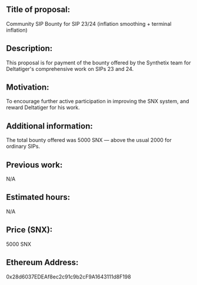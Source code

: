 ## Title of proposal: 
Community SIP Bounty for SIP 23/24 (inflation smoothing + terminal inflation)

## Description: 
This proposal is for payment of the bounty offered by the Synthetix team for Deltatiger's comprehensive work on SIPs 23 and 24. 

## Motivation: 
To encourage further active participation in improving the SNX system, and reward Deltatiger for his work. 

## Additional information: 
The total bounty offered was 5000 SNX — above the usual 2000 for ordinary SIPs.

## Previous work: 
N/A

## Estimated hours: 
N/A

## Price (SNX): 
5000 SNX 

## Ethereum Address: 
0x28d6037EDEAf8ec2c91c9b2cF9A1643111d8F198
